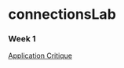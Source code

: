 # connectionsLab

### Week 1
[Application Critique](https://github.com/Soojin-Lee0819/connectionsLab/blob/main/Week1/Application-Review.md)


